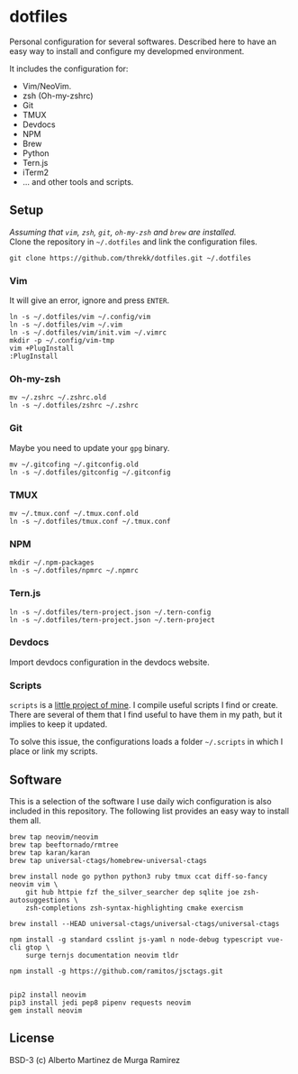 # dotfiles

Personal configuration for several softwares. Described here to have an easy way
to install and configure my developmed environment.

It includes the configuration for:

- Vim/NeoVim.
- zsh (Oh-my-zshrc)
- Git
- TMUX
- Devdocs
- NPM
- Brew
- Python
- Tern.js
- iTerm2
- ... and other tools and scripts.

## Setup
*Assuming that `vim`, `zsh`, `git`, `oh-my-zsh` and `brew` are installed.*   
Clone the repository in `~/.dotfiles` and link the configuration files.
```
git clone https://github.com/threkk/dotfiles.git ~/.dotfiles
```

### Vim
It will give an error, ignore and press `ENTER`.
```
ln -s ~/.dotfiles/vim ~/.config/vim
ln -s ~/.dotfiles/vim ~/.vim
ln -s ~/.dotfiles/vim/init.vim ~/.vimrc
mkdir -p ~/.config/vim-tmp
vim +PlugInstall
:PlugInstall
```

### Oh-my-zsh
```
mv ~/.zshrc ~/.zshrc.old
ln -s ~/.dotfiles/zshrc ~/.zshrc
``` 

### Git
Maybe you need to update your `gpg` binary. 
```
mv ~/.gitcofing ~/.gitconfig.old
ln -s ~/.dotfiles/gitconfig ~/.gitconfig
```

### TMUX
```
mv ~/.tmux.conf ~/.tmux.conf.old
ln -s ~/.dotfiles/tmux.conf ~/.tmux.conf
```

### NPM
```
mkdir ~/.npm-packages
ln -s ~/.dotfiles/npmrc ~/.npmrc
```

### Tern.js
```
ln -s ~/.dotfiles/tern-project.json ~/.tern-config
ln -s ~/.dotfiles/tern-project.json ~/.tern-project
```

### Devdocs
Import devdocs configuration in the devdocs website.

### Scripts
`scripts` is a [little project of mine](https://github.com/threkk/scripts).
I compile useful scripts I find or create. There are several of them that I find
useful to have them in my path, but it implies to keep it updated.

To solve this issue, the configurations loads a folder `~/.scripts` in which I
place or link my scripts.

## Software
This is a selection of the software I use daily wich configuration is also
included in this repository. The following list provides an easy way to install
them all.
```
brew tap neovim/neovim 
brew tap beeftornado/rmtree
brew tap karan/karan
brew tap universal-ctags/homebrew-universal-ctags

brew install node go python python3 ruby tmux ccat diff-so-fancy neovim vim \
    git hub httpie fzf the_silver_searcher dep sqlite joe zsh-autosuggestions \ 
    zsh-completions zsh-syntax-highlighting cmake exercism

brew install --HEAD universal-ctags/universal-ctags/universal-ctags

npm install -g standard csslint js-yaml n node-debug typescript vue-cli gtop \
    surge ternjs documentation neovim tldr

npm install -g https://github.com/ramitos/jsctags.git


pip2 install neovim
pip3 install jedi pep8 pipenv requests neovim
gem install neovim
```

## License
BSD-3 (c) Alberto Martinez de Murga Ramirez
